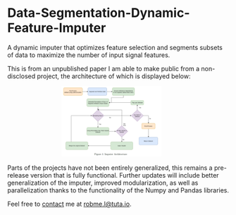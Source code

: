 # Data-Segmentation-Dynamic-Feature-Imputer
A dynamic imputer that optimizes feature selection and segments subsets of data to maximize the number of input signal features.

This is from an unpublished paper I am able to make public from a non-disclosed project, the architecture of which is displayed below:

<p align="center">
  <img alt="Imputer Architecture" src="https://github.com/robme-l/Data-Segmentation-Dynamic-Feature-Imputer/blob/main/imputer_architecture.PNG" width="45%">
&nbsp; &nbsp; &nbsp; &nbsp;
</p>

Parts of the projects have not been entirely generalized, this remains a pre-release version that is fully functional. Further updates will include better generalization of the imputer, improved modularization, as well as parallelization thanks to the functionality of the Numpy and Pandas libraries.

Feel free to [contact](https://github.com/robme-l/robme-l) me at [robme.l@tuta.io](mailto:robme.l@tuta.io).
